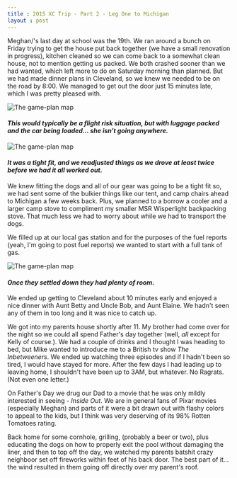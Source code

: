 ```yaml
---
title : 2015 XC Trip - Part 2 - Leg One to Michigan
layout : post
---
```


Meghan/'s last day at school was the 19th.  We ran around a bunch on Friday trying to get the house put back together (we have a small renovation in progress), kitchen cleaned so we can come back to a somewhat clean house, not to mention getting us packed.  We both crashed sooner than we had wanted, which left more to do on Saturday morning than planned.  But we had made dinner plans in Cleveland, so we knew we needed to be on the road by 8:00.  We managed to get out the door just 15 minutes late, which I was pretty pleased with.

<img src="/assets/xc2015/scareddog.jpg" class="img-responsive" alt="The game-plan map">
<h4><div class="small text-center"><em>This would typically be a flight risk situation, but with luggage packed and the car being loaded... she isn't going anywhere.</em></div></h4>

<img src="/assets/xc2015/loadedcar.png" class="img-responsive" alt="The game-plan map">
<h4><div class="small text-center"><em>It was a tight fit, and we readjusted things as we drove at least twice before we had it all worked out.</em></div></h4>

We knew fitting the dogs and all of our gear was going to be a tight fit so, we had sent some of the bulkier things like our tent, and camp chairs ahead to Michigan a few weeks back.  Plus, we planned to a borrow a cooler and a larger camp stove to compliment my smaller MSR Wisperlight backpacking stove.  That much less we had to worry about while we had to transport the dogs. 

We filled up at our local gas station and for the purposes of the fuel reports (yeah, I'm going to post fuel reports) we wanted to start with a full tank of gas.

<img src="/assets/xc2015/sleepydogs.png" class="img-responsive" alt="The game-plan map">
<h4><div class="small text-center"><em>Once they settled down they had plenty of room.</em></div></h4>

We ended up getting to Cleveland about 10 minutes early and enjoyed a nice dinner with Aunt Betty and Uncle Bob, and Aunt Elaine.  We hadn't seen any of them in too long and it was nice to catch up. 

We got into my parents house shortly after 11.  My brother had come over for the night so we could all spend Father\'s day together (well, _all_ except for Kelly of course.).  We had a couple of drinks and I thought I was heading to bed, but Mike wanted to introduce me to a British tv show _The Inbetweeners_.  We ended up watching three episodes and if I hadn't been so tired, I would have stayed for more.  After the few days I had leading up to leaving home, I shouldn't have been up to 3AM, but whatever.  No Ragrats.  (Not even one letter.)

On Father's Day we drug our Dad to a movie that he was only mildly interested in seeing - _Inside Out_.  We are in general fans of Pixar movies (especially Meghan) and parts of it were a bit drawn out with flashy colors to appeal to the kids, but I think was very deserving of its 98% Rotten Tomatoes rating.

Back home for some cornhole, grilling, (probably a beer or two), plus educating the dogs on how to properly exit the pool without damaging the liner, and then to top off the day, we watched my parents batshit crazy neighboor set off fireworks within feet of his back door.  The best part of it... the wind resulted in them going off directly over my parent\'s roof.

